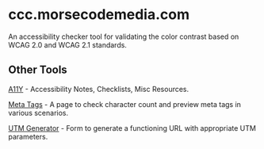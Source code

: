 # ccc.morsecodemedia.com
An accessibility checker tool for validating the color contrast based on WCAG 2.0 and WCAG 2.1 standards.

## Other Tools
[A11Y](https://a11y.morsecodemedia.com/) - Accessibility Notes, Checklists, Misc Resources.

[Meta Tags](https://]meta-tags.morsecodemedia.com/) - A page to check character count and preview meta tags in various scenarios.

[UTM Generator](https://utm-generator.morsecodemedia.com/) - Form to generate a functioning URL with appropriate UTM parameters.